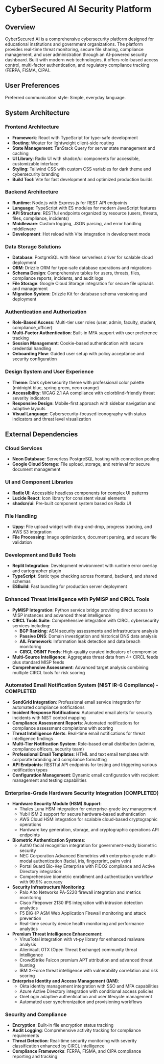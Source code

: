 # CyberSecured AI Security Platform

## Overview

CyberSecured AI is a comprehensive cybersecurity platform designed for educational institutions and government organizations. The platform provides real-time threat monitoring, secure file sharing, compliance management, and user administration through an AI-powered security dashboard. Built with modern web technologies, it offers role-based access control, multi-factor authentication, and regulatory compliance tracking (FERPA, FISMA, CIPA).

## User Preferences

Preferred communication style: Simple, everyday language.

## System Architecture

### Frontend Architecture
- **Framework**: React with TypeScript for type-safe development
- **Routing**: Wouter for lightweight client-side routing
- **State Management**: TanStack Query for server state management and caching
- **UI Library**: Radix UI with shadcn/ui components for accessible, customizable interface
- **Styling**: Tailwind CSS with custom CSS variables for dark theme and cybersecurity branding
- **Build Tool**: Vite for fast development and optimized production builds

### Backend Architecture
- **Runtime**: Node.js with Express.js for REST API endpoints
- **Language**: TypeScript with ES modules for modern JavaScript features
- **API Structure**: RESTful endpoints organized by resource (users, threats, files, compliance, incidents)
- **Middleware**: Custom logging, JSON parsing, and error handling middleware
- **Development**: Hot reload with Vite integration in development mode

### Data Storage Solutions
- **Database**: PostgreSQL with Neon serverless driver for scalable cloud deployment
- **ORM**: Drizzle ORM for type-safe database operations and migrations
- **Schema Design**: Comprehensive tables for users, threats, files, compliance reports, incidents, and audit logs
- **File Storage**: Google Cloud Storage integration for secure file uploads and management
- **Migration System**: Drizzle Kit for database schema versioning and deployment

### Authentication and Authorization
- **Role-Based Access**: Multi-tier user roles (user, admin, faculty, student, compliance_officer)
- **Multi-Factor Authentication**: Built-in MFA support with user preference tracking
- **Session Management**: Cookie-based authentication with secure credential handling
- **Onboarding Flow**: Guided user setup with policy acceptance and security configuration

### Design System and User Experience
- **Theme**: Dark cybersecurity theme with professional color palette (midnight blue, spring green, neon orange)
- **Accessibility**: WCAG 2.1 AA compliance with colorblind-friendly threat severity indicators
- **Responsive Design**: Mobile-first approach with sidebar navigation and adaptive layouts
- **Visual Language**: Cybersecurity-focused iconography with status indicators and threat level visualization

## External Dependencies

### Cloud Services
- **Neon Database**: Serverless PostgreSQL hosting with connection pooling
- **Google Cloud Storage**: File upload, storage, and retrieval for secure document management

### UI and Component Libraries
- **Radix UI**: Accessible headless components for complex UI patterns
- **Lucide React**: Icon library for consistent visual elements
- **shadcn/ui**: Pre-built component system based on Radix UI

### File Handling
- **Uppy**: File upload widget with drag-and-drop, progress tracking, and AWS S3 integration
- **File Processing**: Image optimization, document parsing, and secure file validation

### Development and Build Tools
- **Replit Integration**: Development environment with runtime error overlay and cartographer plugin
- **TypeScript**: Static type checking across frontend, backend, and shared schemas
- **ESBuild**: Fast bundling for production server deployment

### Enhanced Threat Intelligence with PyMISP and CIRCL Tools
- **PyMISP Integration**: Python service bridge providing direct access to MISP instances and advanced threat intelligence
- **CIRCL Tools Suite**: Comprehensive integration with CIRCL cybersecurity services including:
  - **BGP Ranking**: ASN security assessments and infrastructure analysis
  - **Passive DNS**: Domain investigation and historical DNS data analysis  
  - **AIL Framework**: Information leak detection and data breach monitoring
  - **CIRCL OSINT Feeds**: High-quality curated indicators of compromise
- **Multi-Source Intelligence**: Aggregates threat data from 4+ CIRCL feeds plus standard MISP feeds
- **Comprehensive Assessment**: Advanced target analysis combining multiple CIRCL tools for risk scoring

### Automated Email Notification System (NIST IR-6 Compliance) - COMPLETED
- **SendGrid Integration**: Professional email service integration for automated compliance notifications
- **Incident Response Notifications**: Automated email alerts for security incidents with NIST control mapping
- **Compliance Assessment Reports**: Automated notifications for compliance assessment completions with scoring
- **Threat Intelligence Alerts**: Real-time email notifications for threat intelligence findings
- **Multi-Tier Notification System**: Role-based email distribution (admins, compliance officers, security team)
- **Professional Email Templates**: HTML and text email templates with corporate branding and compliance formatting
- **API Endpoints**: RESTful API endpoints for testing and triggering various notification types
- **Configuration Management**: Dynamic email configuration with recipient management and testing capabilities

### Enterprise-Grade Hardware Security Integration (COMPLETED)
- **Hardware Security Module (HSM) Support**: 
  - Thales Luna HSM integration for enterprise-grade key management
  - YubiHSM 2 support for secure hardware-based authentication
  - AWS Cloud HSM integration for scalable cloud-based cryptographic operations
  - Hardware key generation, storage, and cryptographic operations API endpoints
- **Biometric Authentication Systems**:
  - Auth0 facial recognition integration for government-ready biometric security
  - NEC Corporation Advanced Biometrics with enterprise-grade multi-modal authentication (facial, iris, fingerprint, palm vein)
  - Portal Guard Bio-Key Enterprise with FIDO2 compliance and Active Directory integration
  - Comprehensive biometric enrollment and authentication workflow with 99.9% accuracy
- **Security Infrastructure Monitoring**:
  - Palo Alto Networks PA-5220 firewall integration and metrics monitoring
  - Cisco Firepower 2130 IPS integration with intrusion detection analytics
  - F5 BIG-IP ASM Web Application Firewall monitoring and attack prevention
  - Real-time security device health monitoring and performance analytics
- **Premium Threat Intelligence Enhancement**:
  - VirusTotal integration with vt-py library for enhanced malware analysis
  - AlienVault OTX (Open Threat Exchange) community threat intelligence
  - CrowdStrike Falcon premium APT attribution and advanced threat hunting
  - IBM X-Force threat intelligence with vulnerability correlation and risk scoring
- **Enterprise Identity and Access Management (IAM)**:
  - Okta identity management integration with SSO and MFA capabilities
  - Azure Active Directory integration with conditional access policies
  - OneLogin adaptive authentication and user lifecycle management
  - Automated user synchronization and provisioning workflows

### Security and Compliance
- **Encryption**: Built-in file encryption status tracking
- **Audit Logging**: Comprehensive activity tracking for compliance requirements
- **Threat Detection**: Real-time security monitoring with severity classification enhanced by CIRCL intelligence
- **Compliance Frameworks**: FERPA, FISMA, and CIPA compliance reporting and tracking